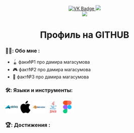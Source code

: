 <div id="badges" align="center">
<a href="https://vk.com/damir_mustang">
<img src ="http://img.shields.io/badge/VK-blue?style=for-the-badge&logo=VK&logoColor=white" alt="VK Badge"/>
</a>

<a href="https://mail.google.com/mail/u/0/#inbox">
<img src = "https://img.shields.io/badge/EMAIL-red?style=for-the-badge&logo=Gmail&logoColor=white"/>
</a>
</div>

<div id="viemprof" align="center" >
<img src="https://komarev.com/ghpvc/?username=Damir095&style=flat-square&color=blue" alt""/>
</div>

<div id="heythere" align="center">
<h1> Профиль на GITHUB </h1>
</div>

### 👨‍💻: Обо мне :

- 🪀 факи№1 про дамира магасумова
- 🎮 факт№2 про дамира магасумова
- 🎨 факт№3 про дамира магасумова

### 🛠️: Языки и инструменты: 
<div>
<img src="https://raw.githubusercontent.com/devicons/devicon/ca28c779441053191ff11710fe24a9e6c23690d6/icons/akka/akka-original-wordmark.svg" width="40" height="40"/>
<img src="https://raw.githubusercontent.com/devicons/devicon/ca28c779441053191ff11710fe24a9e6c23690d6/icons/apple/apple-original.svg" width="40" height="40"/>
<img src="https://raw.githubusercontent.com/devicons/devicon/ca28c779441053191ff11710fe24a9e6c23690d6/icons/blender/blender-original-wordmark.svg" width="40" height="40"/>
<img src="https://raw.githubusercontent.com/devicons/devicon/ca28c779441053191ff11710fe24a9e6c23690d6/icons/java/java-original-wordmark.svg" width="40" height="40"/>
<img src="https://raw.githubusercontent.com/devicons/devicon/ca28c779441053191ff11710fe24a9e6c23690d6/icons/figma/figma-original.svg"  width="40" height="40"/>
</div>

### 🏆: Достижения :
<div>
<img src="https://github-profile-trophy.verce1.app/?username=Damir095" alt=""/>
</div>
